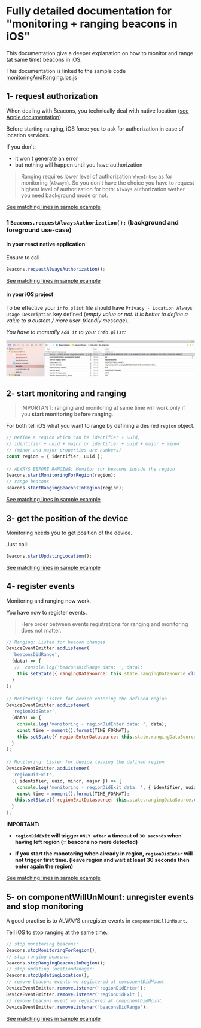 # Fully detailed documentation for "monitoring + ranging beacons in iOS"

This documentation give a deeper explanation on how to monitor and range (at same time) beacons in iOS.

This documentation is linked to the sample code [monitoringAndRanging.ios.js](./monitoringAndRanging.ios.js)

## 1- request authorization

When dealing with Beacons, you technically deal with native location ([see Apple documentation](https://developer.apple.com/reference/corelocation/cllocationmanager)).

Before starting ranging, iOS force you to ask for authorization in case of location services.

If you don't:
- it won't generate an error
- but nothing will happen until you have authorization


> Ranging requires lower level of authorization `WhenInUse` as for monitoring (`Always`). So you don't have the choice you have to request highest level of authorization for both: `Always` authorization wether you need background mode or not.

[See matching lines in sample example]()

### 1 `Beacons.requestAlwaysAuthorization();` (**background and foreground use-case**)

#### in your react native application
Ensure to call

```javascript
Beacons.requestAlwaysAuthorization();
```

[See matching lines in sample example]()

#### in your iOS project

To be effective your `info.plist` file should have `Privacy - Location Always Usage Description` key defined (*empty value or not. It is better to define a value to a custom / more user-friendly message*).

*You have to manually `add it` to your `info.plist`:*

![ios: request when in use authorization](../../images/plistRequireAlwaysUseAutorization.png)

## 2- start monitoring and ranging

> IMPORTANT: ranging and monitoring at same time will work only if you **start monitoring before ranging**.

For both tell iOS what you want to range by defining a desired `region` object.


```javascript
// Define a region which can be identifier + uuid,
// identifier + uuid + major or identifier + uuid + major + minor
// (minor and major properties are numbers)
const region = { identifier, uuid };

// ALWAYS BEFORE RANGING: Monitor for beacons inside the region
Beacons.startMonitoringForRegion(region);
// range beacons
Beacons.startRangingBeaconsInRegion(region);
```

[See matching lines in sample example]()

## 3- get the position of the device

Monitoring needs you to get position of the device.

Just call:
```javascript
Beacons.startUpdatingLocation();
```

[See matching lines in sample example]()

## 4- register events

Monitoring and ranging now work.

You have now to register events.

> Here order between events registrations for ranging and monitoring does not matter.

```javascript
// Ranging: Listen for beacon changes
DeviceEventEmitter.addListener(
  'beaconsDidRange',
  (data) => {
   //  console.log('beaconsDidRange data: ', data);
    this.setState({ rangingDataSource: this.state.rangingDataSource.cloneWithRows(data.beacons) });
  }
);

// Monitoring: Listen for device entering the defined region
DeviceEventEmitter.addListener(
  'regionDidEnter',
  (data) => {
    console.log('monitoring - regionDidEnter data: ', data);
    const time = moment().format(TIME_FORMAT);
    this.setState({ regionEnterDatasource: this.state.rangingDataSource.cloneWithRows([{ identifier:data.identifier, uuid:data.uuid, minor:data.minor, major:data.major, time }]) });
  }
);

// Monitoring: Listen for device leaving the defined region
DeviceEventEmitter.addListener(
  'regionDidExit',
  ({ identifier, uuid, minor, major }) => {
    console.log('monitoring - regionDidExit data: ', { identifier, uuid, minor, major });
    const time = moment().format(TIME_FORMAT);
   this.setState({ regionExitDatasource: this.state.rangingDataSource.cloneWithRows([{ identifier, uuid, minor, major, time }]) });
  }
);
```

**IMPORTANT:**
- **`regionDidExit` will trigger `ONLY after` a timeout of `30 seconds` when having left region (= beacons no more detected)**

- **if you start the monotoring when already in region, `regionDidEnter` will not trigger first time. (leave region and wait at least 30 seconds then enter again the region)**


[See matching lines in sample example]()


## 5- on componentWillUnMount: unregister events and stop monitoring

A good practise is to ALWAYS unregister events in `componentWillUnMount`.

Tell iOS to stop ranging at the same time.

```javascript
// stop monitoring beacons:
Beacons.stopMonitoringForRegion();
// stop ranging beacons:
Beacons.stopRangingBeaconsInRegion();
// stop updating locationManager:
Beacons.stopUpdatingLocation();
// remove beacons events we registered at componentDidMount
DeviceEventEmitter.removeListener('regionDidEnter');
DeviceEventEmitter.removeListener('regionDidExit');
// remove beacons event we registered at componentDidMount
DeviceEventEmitter.removeListener('beaconsDidRange');
```

[See matching lines in sample example]()
